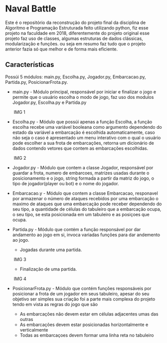 # Naval Battle

Este é o repositório da reconstrução do projeto final da disciplina de Algoritmo e Programação Estruturada feito utilizando python, 
fiz esse projeto na faculdade em 2018, diferentemente do projeto original esse projeto faz uso de classes, algumas estruturas de dados clássicas, modularização e funções. ou seja em resumo faz tudo que o projeto anterior fazia só que melhor e de forma mais eficiente.

## Características

Possúi 5 módulos: main.py, Escolha.py, Jogador.py,  Embarcacao.py, Partida.py, PosicionarFrota.py.

* main.py - Módulo principal, responsável por iniciar e finalizar o jogo e permite que o usuário escolha o modo de jogo, faz uso dos modulos Jogador.py, Escolha.py e Partida.py

  ![]()
  IMG 1

* Escolha.py - Módulo que possúi apenas a função Escolha, a função escolha recebe uma variável booleana como argumento dependendo do
estado da variável a embarcação é escolhida automaticamente, caso não seja o caso é apresentado um menu interativo com o qual o usuário 
pode escolher a sua frota de embarcações, retorna um dicionário de dados contendo vetores que contem as embarcações escolhidas.

  ![]()
  IMG 2
 * Jogador.py - Módulo que contem a classe Jogador, responsável por guardar a frota, numero de embarcoes, matrizes usadas durante o posicionamento e o jogo, string formada a partir da matriz do jogo, o tipo de jogador(player ou bot) e o nome do jogador.
 
 * Embarcacao.y - Módulo que contem a classe Embarcacao, responavel por armazenar o número de ataques recebidos por uma embarcação
 o maximo de ataques que uma embarcação pode receber dependendo do seu tipo, a quantidade de células do tabuleiro que a embarcação 
 ocupa, o seu tipo, se esta posicionada em um tabuleiro e as posiçoes que ocupa.
 
 * Partida.py - Módulo que contém a função responsável por dar andamento ao jogo em si, invoca variadas funções para dar andemento
 ao jogo.
 
    * Jogadas durante uma partida.
    
    ![]()
    IMG 3
   
    * Finalização de uma partida.
    
    ![]()
    IMG 4
   
 * PosicionarFrota.py - Módulo que contém funções responsáveis por posicionar a frota de um jogador em seus tabuleiro, apesar do seu
 objetivo ser simples sua criação foi a parte mais complexa do projeto tendo em vista as regras do jogo que são
 
    * As embarcações não devem estar em células adjacentes umas das outras
    * As embarcações devem estar posicionadas horizontalmente e verticalmente
    * Todas as embarcaçoes devem formar uma linha reta no tabuleiro
